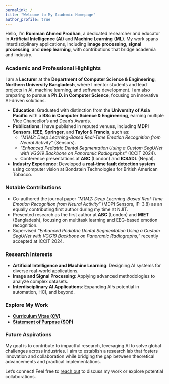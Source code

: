 ```yaml
---
permalink: /
title: "Welcome to My Academic Homepage"
author_profile: true
---
```


Hello, I’m **Rumman Ahmed Prodhan**, a dedicated researcher and educator in **Artificial Intelligence (AI)** and **Machine Learning (ML)**. My work spans interdisciplinary applications, including **image processing**, **signal processing**, and **deep learning**, with contributions that bridge academia and industry.

### Academic and Professional Highlights
I am a **Lecturer** at the **Department of Computer Science & Engineering**, **Northern University Bangladesh**, where I mentor students and lead projects in AI, machine learning, and software development. I am also preparing to pursue a **Ph.D. in Computer Science**, focusing on innovative AI-driven solutions.

- **Education**: Graduated with distinction from the **University of Asia Pacific** with a **BSc in Computer Science & Engineering**, earning multiple Vice Chancellor’s and Dean’s Awards.
- **Publications**: I have published in reputed venues, including **MDPI Sensors**, **IEEE**, **Springer**, and **Taylor & Francis**, such as:
  - *“M1M2: Deep Learning-Based Real-Time Emotion Recognition from Neural Activity”* (Sensors).
  - *“Enhanced Pediatric Dental Segmentation Using a Custom SegUNet with VGG19 Backbone on Panoramic Radiographs”* (ICCIT 2024).
  - Conference presentations at **ABC** (London) and **ICSADL** (Nepal).
- **Industry Experience**: Developed a **real-time fault detection system** using computer vision at Bondstein Technologies for British American Tobacco.

### Notable Contributions
- Co-authored the journal paper *“M1M2: Deep Learning-Based Real-Time Emotion Recognition from Neural Activity”* (MDPI Sensors, IF: 3.8) as an equally contributing first author during my time at NJIT.
- Presented research as the first author at **ABC** (London) and **MIET** (Bangladesh), focusing on multitask learning and EEG-based emotion recognition.
- Supervised *“Enhanced Pediatric Dental Segmentation Using a Custom SegUNet with VGG19 Backbone on Panoramic Radiographs,”* recently accepted at ICCIT 2024.

### Research Interests
- **Artificial Intelligence and Machine Learning**: Designing AI systems for diverse real-world applications.
- **Image and Signal Processing**: Applying advanced methodologies to analyze complex datasets.
- **Interdisciplinary AI Applications**: Expanding AI’s potential in automation, HCI, and beyond.

### Explore My Work
- [**Curriculum Vitae (CV)**](link-to-cv)
- [**Statement of Purpose (SOP)**](link-to-sop)

### Future Aspirations
My goal is to contribute to impactful research, leveraging AI to solve global challenges across industries. I aim to establish a research lab that fosters innovation and collaboration while bridging the gap between theoretical advancements and practical implementations.

Let’s connect! Feel free to [reach out](mailto:rumman153@gmail.com) to discuss my work or explore potential collaborations.

